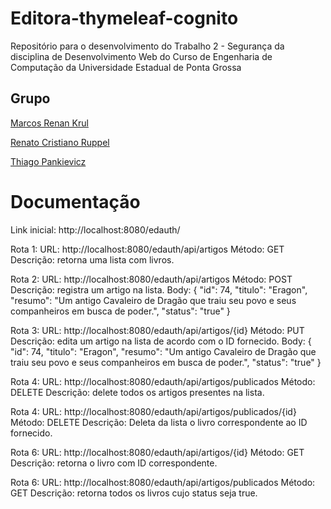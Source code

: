 # Editora-thymeleaf-cognito
Repositório para o desenvolvimento do Trabalho 2 - Segurança da disciplina de Desenvolvimento Web do Curso de Engenharia de Computação da Universidade Estadual de Ponta Grossa


## Grupo

[Marcos Renan Krul](https://github.com/MarcosKrul)

[Renato Cristiano Ruppel](https://github.com/HERuppel)

[Thiago Pankievicz](https://github.com/YounGTeX)

# Documentação

Link inicial: http://localhost:8080/edauth/

Rota 1:
URL: http://localhost:8080/edauth/api/artigos
Método: GET
Descrição: retorna uma lista com livros.

Rota 2:
URL: http://localhost:8080/edauth/api/artigos
Método: POST
Descrição: registra um artigo na lista.
Body:
{
  "id": 74,
  "titulo": "Eragon",
  "resumo": "Um antigo Cavaleiro de Dragão que traiu seu povo e seus companheiros em busca de poder.",
  "status": "true"
}

Rota 3:
URL: http://localhost:8080/edauth/api/artigos/{id}
Método: PUT
Descrição: edita um artigo na lista de acordo com o ID fornecido.
Body:
{
  "id": 74,
  "titulo": "Eragon",
  "resumo": "Um antigo Cavaleiro de Dragão que traiu seu povo e seus companheiros em busca de poder.",
  "status": "true"
}

Rota 4:
URL: http://localhost:8080/edauth/api/artigos/publicados
Método: DELETE
Descrição: delete todos os artigos presentes na lista.

Rota 4:
URL: http://localhost:8080/edauth/api/artigos/publicados/{id}
Método: DELETE
Descrição: Deleta da lista o livro correspondente ao ID fornecido.

Rota 6:
URL: http://localhost:8080/edauth/api/artigos/{id}
Método: GET
Descrição: retorna o livro com ID correspondente.

Rota 6:
URL: http://localhost:8080/edauth/api/artigos/publicados
Método: GET
Descrição: retorna todos os livros cujo status seja true.
